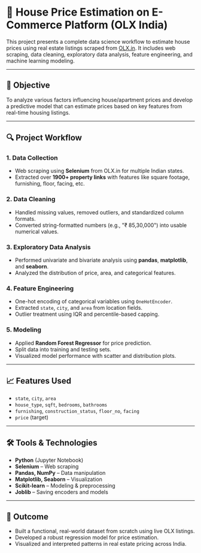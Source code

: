 # 🏡 House Price Estimation on E-Commerce Platform (OLX India)

This project presents a complete data science workflow to estimate house prices using real estate listings scraped from [OLX.in](https://www.olx.in/). It includes web scraping, data cleaning, exploratory data analysis, feature engineering, and machine learning modeling.

---

## 🎯 Objective

To analyze various factors influencing house/apartment prices and develop a predictive model that can estimate prices based on key features from real-time housing listings.

---

## 🔍 Project Workflow

### 1. Data Collection
- Web scraping using **Selenium** from OLX.in for multiple Indian states.
- Extracted over **1900+ property links** with features like square footage, furnishing, floor, facing, etc.

### 2. Data Cleaning
- Handled missing values, removed outliers, and standardized column formats.
- Converted string-formatted numbers (e.g., "₹ 85,30,000") into usable numerical values.

### 3. Exploratory Data Analysis
- Performed univariate and bivariate analysis using **pandas**, **matplotlib**, and **seaborn**.
- Analyzed the distribution of price, area, and categorical features.

### 4. Feature Engineering
- One-hot encoding of categorical variables using `OneHotEncoder`.
- Extracted `state`, `city`, and `area` from location fields.
- Outlier treatment using IQR and percentile-based capping.

### 5. Modeling
- Applied **Random Forest Regressor** for price prediction.
- Split data into training and testing sets.
- Visualized model performance with scatter and distribution plots.

---

## 📈 Features Used

- `state`, `city`, `area`
- `house_type`, `sqft`, `bedrooms`, `bathrooms`
- `furnishing`, `construction_status`, `floor_no`, `facing`
- `price` (target)

---

## 🛠️ Tools & Technologies

- **Python** (Jupyter Notebook)
- **Selenium** – Web scraping
- **Pandas, NumPy** – Data manipulation
- **Matplotlib, Seaborn** – Visualization
- **Scikit-learn** – Modeling & preprocessing
- **Joblib** – Saving encoders and models

---
## 🚀 Outcome

- Built a functional, real-world dataset from scratch using live OLX listings.
- Developed a robust regression model for price estimation.
- Visualized and interpreted patterns in real estate pricing across India.
